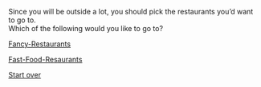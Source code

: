 Since you will be outside a lot, you should pick the restaurants you’d want to go to.   
Which of the following would you like to go to?

[Fancy-Restaurants](../friends-plan.md)

[Fast-Food-Resaurants](../friends-plan2.md)

[Start over](../README.md)